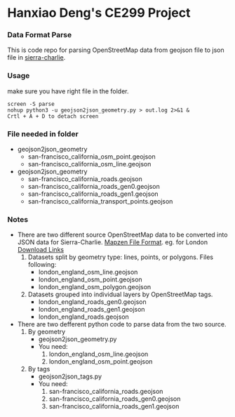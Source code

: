 # Hanxiao Deng's CE299 Project
### Data Format Parse
This is code repo for parsing OpenStreetMap data from geojson file to json file in [sierra-charlie](https://github.com/hxdengBerkeley/sierra-charlie). 
### Usage
make sure you have right file in the folder.
```
screen -S parse
nohup python3 -u geojson2json_geometry.py > out.log 2>&1 &
Crtl + A + D to detach screen
```
### File needed in folder
- geojson2json_geometry
	- san-francisco_california_osm_point.geojson
	- san-francisco_california_osm_line.geojson
- geojson2json_geometry
 	- san-francisco_california_roads.geojson
 	- san-francisco_california_roads_gen0.geojson
 	- san-francisco_california_roads_gen1.geojson
 	- san-francisco_california_transport_points.geojson
### Notes
- There are two different source OpenStreetMap data to be converted into JSON data for Sierra-Charlie. [Mapzen File Format](https://mapzen.com/documentation/metro-extracts/file-format/). 
eg. for London [Download Links](https://mapzen.com/data/metro-extracts/metro/london_england/)
    1. Datasets split by geometry type: lines, points, or polygons. Files following:
        - london_england_osm_line.geojson
        - london_england_osm_point.geojson
        - london_england_osm_polygon.geojson
    2. Datasets grouped into individual layers by OpenStreetMap tags.
        - london_england_roads_gen0.geojson
        - london_england_roads_gen1.geojson
        - london_england_roads.geojson
- There are two defferent python code to parse data from the two source.
    1. By geometry
        - geojson2json_geometry.py
        - You need: 
            1. london_england_osm_line.geojson
            2. london_england_osm_point.geojson
    2. By tags
        - geojson2json_tags.py
        - You need:
            1. san-francisco_california_roads.geojson
            2. san-francisco_california_roads_gen0.geojson
            3. san-francisco_california_roads_gen1.geojson
